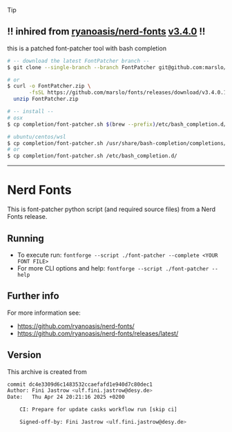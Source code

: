 
> [!TIP]
> ## !! inhired from [ryanoasis/nerd-fonts](https://github.com/ryanoasis/nerd-fonts) [v3.4.0](https://github.com/ryanoasis/nerd-fonts/releases/tag/v3.4.0) !!
>
> this is a patched font-patcher tool with bash completion

```bash
# -- download the latest FontPatcher branch --
$ git clone --single-branch --branch FontPatcher git@github.com:marslo/fonts.git

# or
$ curl -o FontPatcher.zip \
       -fsSL https://github.com/marslo/fonts/releases/download/v3.4.0.1/FontPatcher-v3.4.0.1.zip &&
  unzip FontPatcher.zip
```

```bash
# -- install --
# osx
$ cp completion/font-patcher.sh $(brew --prefix)/etc/bash_completion.d/

# ubuntu/centos/wsl
$ cp completion/font-patcher.sh /usr/share/bash-completion/completions/
# or
$ cp completion/font-patcher.sh /etc/bash_completion.d/
```

---

# Nerd Fonts

This is font-patcher python script (and required source files) from a Nerd Fonts release.

## Running

* To execute run: `fontforge --script ./font-patcher --complete <YOUR FONT FILE>`
* For more CLI options and help: `fontforge --script ./font-patcher --help`

## Further info

For more information see:
* https://github.com/ryanoasis/nerd-fonts/
* https://github.com/ryanoasis/nerd-fonts/releases/latest/

## Version
This archive is created from

```bash
commit dc4e3309d6c1483532ccaefafd1e940d7c80dec1
Author: Fini Jastrow <ulf.fini.jastrow@desy.de>
Date:   Thu Apr 24 20:21:16 2025 +0200

    CI: Prepare for update casks workflow run [skip ci]

    Signed-off-by: Fini Jastrow <ulf.fini.jastrow@desy.de>
```
